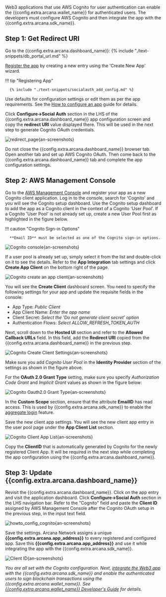 Web3 applications that use AWS Cognito for user authentication can enable the {{config.extra.arcana.wallet_name}} for authenticated users. The developers must configure AWS Cognito and then integrate the app with the {{config.extra.arcana.sdk_name}}.

## Step 1: Get Redirect URI

Go to the {{config.extra.arcana.dashboard_name}}: {% include "./text-snippets/db_portal_url.md" %}

[Register the app]({{page.meta.arcana.root_rel_path}}/howto/config_dapp.md#step-2-register-application) by creating a new entry using the 'Create New App' wizard. 

!!! tip "Registering App"
          
      {% include "./text-snippets/socialauth_add_config.md" %}

Use defaults for configuration settings or edit them as per the app requirements. See the [ How to configure an app]({{page.meta.arcana.root_rel_path}}/howto/config_dapp.md) guide for details.

Click **Configure->Social Auth** section in the LHS of the {{config.extra.arcana.dashboard_name}} app configuration screen and copy the **redirect URI** value displayed there. This will be used in the next step to generate Cognito OAuth credentials.

![redirect_page](/img/an_dApp_config_redirect_uri.png){an-screenshots}

Do not close the {{config.extra.arcana.dashboard_name}} browser tab. Open another tab and set up AWS Cognito OAuth. Then come back to the {{config.extra.arcana.dashboard_name}} tab and complete the app configuration settings.

## Step 2: AWS Management Console

Go to the [AWS Management Console](https://docs.aws.amazon.com/cognito/latest/developerguide/cognito-user-pools-app-idp-settings.html) and register your app as a new Cognito client application. Log in to the console, search for 'Cognito' and you will see the Cognito setup dashboard. Use the Cognito setup dashboard to add the app as a Cognito client in the context of a Cognito 'User Pool'. If a Cognito 'User Pool' is not already set up, create a new User Pool first as highlighted in the figure below. 

!!! caution "Cognito Sign-in Options"

      **Email ID** must be selected as one of the Cognito sign-in options. 
      
![Cognito console](/img/an_dApp_cognito_dev_console.png){an-screenshots}

If a user pool is already set up, simply select it from the list and double-click on it to see the details. Refer to the **App Integration** tab settings and click **Create App Client** on the bottom right of the page.

![Cognito create an app client](/img/an_dApp_cognito_create_app_client.png){an-screenshots} 

You will see the **Create Client** dashboard screen. You need to specify the following settings for your app and update the requisite fields in the console:

* App Type: *Public Client*
* App Client Name: *Enter the app name*
* Client Secret: *Select the 'Do not generate client secret' option*
* Authentication Flows: *Select ALLOW_REFRESH_TOKEN_AUTH*

Next, scroll down to the **Hosted UI** section and refer to the **Allowed Callback URLs** field. In this field, add the **Redirect URI** copied from the {{config.extra.arcana.dashboard_name}} in the previous step.

![Cognito Create Client Settings](/img/an_dApp_cognito_app_client_settings.png){an-screenshots}

Make sure you add *Cognito User Pool* in the **Identity Provider** section of the settings as shown in the figure above. 

For the **OAuth 2.0 Grant Type** setting, make sure you specify *Authorization Code Grant* and *Implicit Grant* values as shown in the figure below:

![Cognito Oauth2.0 Grant Type](/img/an_dApp_cognito_app_client_oauth2_grant.png){an-screenshots}

In the **Custom Scope** section, ensure that the attribute **EmailID** has read access. This is used by {{config.extra.arcana.sdk_name}} to enable the [aggregate login]({{page.meta.arcana.root_rel_path}}/concepts/authtype/aggregatelogin.md) feature.

Save the new client app settings.  You will see the new client app entry in the user pool page under the **App Client List** section. 

![Cognito Client App List](/img/an_dApp_cognito_app_client_list.png){an-screenshots}

Copy the **ClientID** that is automatically generated by Cognito for the newly registered Client App. It will be required in the next step while completing the app configuration using the {{config.extra.arcana.dashboard_name}}.

## Step 3: Update {{config.extra.arcana.dashboard_name}}

Revisit the {{config.extra.arcana.dashboard_name}}. Click on the app entry and visit the application dashboard. Click **Configure->Social Auth** section in the LHS navigation bar. Refer to the "Cognito" field and paste the **Client ID** assigned by AWS Management Console after the Cognito OAuth setup in the previous step, in the input text field. 

![howto_config_cognito](/img/an_dApp_cognito_config.png){an-screenshots}

Save the settings. Arcana Network assigns a unique **{{config.extra.arcana.app_address}}** to every registered and configured app. Save this **{{config.extra.arcana.app_address}}** and use it while integrating the app with the {{config.extra.arcana.sdk_name}}.

![Client ID](/img/an_db_app_address.png){an-screenshots}

*You are all set with the Cognito configuration. Next, [integrate the Web3 app]({{page.meta.arcana.root_rel_path}}/howto/integrate_auth/index.md) with the {{config.extra.arcana.sdk_name}} and enable the authenticated users to sign blockchain transactions using the {{config.extra.arcana.wallet_name}}. See [{{config.extra.arcana.wallet_name}} Developer's Guide]({{page.meta.arcana.root_rel_path}}/howto/arcana_wallet/index.md) for details.*
